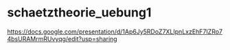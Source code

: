 # schaetztheorie_uebung1

https://docs.google.com/presentation/d/1Ap6Jy5RDoZ7XLIpnLxzEhF7IZRo74bsURAMrmRUvyqg/edit?usp=sharing